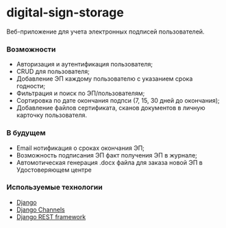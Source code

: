# digital-sign-storage
Веб-приложение для учета электронных подписей пользователей.

### Возможности
- Авторизация и аутентификация пользователя;
- CRUD для пользователя;
- Добавление ЭП каждому пользователю с указанием срока годности;
- Фильтрация и поиск по ЭП/пользователям;
- Сортировка по дате окончания подпси (7, 15, 30 дней до окончания);
- Добавление файлов сертификата, сканов документов в личную карточку пользователя.

### В будущем
- Email нотификация о сроках окончания ЭП;
- Возможность подписания ЭП факт получения ЭП в журнале;
- Автомотическая генерация .docx файла
  для заказа новой ЭП в Удостоверяющем центре

### Используемые технологии
- [Django]
- [Django Channels]
- [Django REST framework]

[Django]: <https://www.djangoproject.com/>
[Django REST framework]: <https://www.django-rest-framework.org/>
[Django Channels]: <https://channels.readthedocs.io/en/stable/>
[Redis]: <https://redis.io/>
